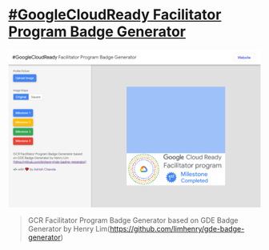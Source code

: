 # [#GoogleCloudReady Facilitator Program Badge Generator](https://gcrfbadge.web.app/)

<img src="public/screenshot.png"/>


> GCR Facilitator Program Badge Generator based on GDE Badge Generator by Henry Lim(https://github.com/limhenry/gde-badge-generator)



